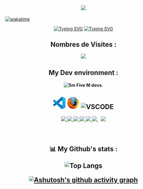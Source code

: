 <h3 align="center"><img src="https://icon-library.com/images/france-icon/france-icon-15.jpg"/ width="45"></h3>

[![wakatime](https://wakatime.com/badge/user/5cfedfe5-3f21-4fe1-bd62-f4a8ea9f5168.svg)](https://wakatime.com/@5cfedfe5-3f21-4fe1-bd62-f4a8ea9f5168)

<p align="center"> 
 <a href="https://git.io/typing-svg"><img src="https://readme-typing-svg.demolab.com?font=Fira+Code&pause=1000&color=1DF760&center=true&width=435&lines=Hi+%F0%9F%91%8B%2C+I'm+CSauron+" alt="Typing SVG" /></a>
<a href="https://git.io/typing-svg"><img src="https://readme-typing-svg.demolab.com?font=Fira+Code&duration=1000&pause=100&color=1DF760&center=true&vCenter=true&multiline=true&width=689&height=220&lines=+Junior+developer+from+FRANCE%2CRennes%2C+;Oui+oui+des+baguettes.+;+%F0%9F%8C%B1+I%E2%80%99m+currently+learning+C%2C+Sh%2C+and+other+;%F0%9F%91%80+I%E2%80%99m+interested+in+dev+%2C+bike+ride%2C+and+car+drifting%2Fride.+;%F0%9F%92%9E%EF%B8%8F+Go+to+the+real+HUNTER+;on+the+right+path." alt="Typing SVG" /></a>
</p>
<h2 align="center"> Nombres de Visites :</h2>
<p align="center"> 
  <img src="https://profile-counter.glitch.me/CS-Pablo/count.svg" />
</p>

<h2 align="center">My Dev environment :</h2>

<h4 align="center">  <img src="https://fivem-vscode.gallerycdn.vsassets.io/extensions/fivem-vscode/fivem-vscode/0.3.1/1641809875370/Microsoft.VisualStudio.Services.Icons.Default" alt="5m" width="40" height="40"/> Five M devs.</h4>

<h2 align="center">   <img src="https://raw.githubusercontent.com/devicons/devicon/master/icons/vscode/vscode-original.svg" alt="VSCODE" width="40" height="40"/>   <img src="https://raw.githubusercontent.com/devicons/devicon/master/icons/firefox/firefox-original.svg" alt="firefox" width="40" height="40"/> <img src="https://image.similarpng.com/very-thumbnail/2021/09/Ubuntu-logo-on-transparent-background-PNG.png" alt="VSCODE" width="40" height="40"/></h2>

<p align="center"> 
    <a href="https://www.java.com" target="_blank"> <img src="https://img.icons8.com/color/48/000000/java-coffee-cup-logo.png"/> </a>
    <a href="https://reactjs.org/" target="_blank"> <img src="https://img.icons8.com/color/48/000000/react-native.png"/> </a>
    <a href="https://developer.mozilla.org/en-US/docs/Web/JavaScript" target="_blank"> <img src="https://img.icons8.com/color/48/000000/javascript.png"/> </a> 
    <a href="https://www.w3.org/html/" target="_blank"> <img src="https://img.icons8.com/color/48/000000/html-5.png"/> </a> 
    <a href="https://www.w3schools.com/css/" target="_blank"> <img src="https://img.icons8.com/color/48/000000/css3.png"/> </a> 
    <a style="padding-right:8px;" href="https://www.mysql.com/" target="_blank"> <img src="https://img.icons8.com/fluent/50/000000/mysql-logo.png"/> </a>
    <a href="https://git-scm.com/" target="_blank"> <img src="https://img.icons8.com/color/48/000000/git.png"/> </a>  
    
</p>

<h3 align="center"><a href="https://github.com/SubhamRaoniar28/github-readme-streak-stats"><img title="🔥 Obtenez des statistiques de séquences pour votre profil sur git.io/streak-stats" alt="" src="https://github-readme-streak-stats.herokuapp.com/?user=CS-Pablo&theme=vue"/></a></h3>
<h2 align="center"> 📊 My Github's stats : </2>
<a align="center">

    
![Top Langs](https://github-readme-stats.vercel.app/api/top-langs/?username=CS-Pablo&layout=compact&langs_count=100&theme=shadow_red) 
</a>





[![Ashutosh's github activity graph](https://github-readme-activity-graph.vercel.app/graph?username=CS-Pablo&theme=vue)](https://github.com/LQuatre/github-readme-activity-graph)



